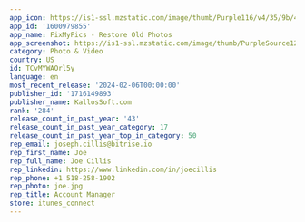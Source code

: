 ```yaml
---
app_icon: https://is1-ssl.mzstatic.com/image/thumb/Purple116/v4/35/9b/49/359b499f-23be-1634-9e13-d0332f258457/AppIcon-0-0-1x_U007emarketing-0-7-0-85-220.png/1024x1024bb.png
app_id: '1600979855'
app_name: FixMyPics - Restore Old Photos
app_screenshot: https://is1-ssl.mzstatic.com/image/thumb/PurpleSource126/v4/1b/0d/e4/1b0de43a-701d-5f24-a3b5-213b8d8b5bb0/e5fa85a0-e978-467f-bc5f-e4632b8379ff_1242x2688__U00285_U0029.png/1242x2688bb.png
category: Photo & Video
country: US
id: TCvMYWAOrl5y
language: en
most_recent_release: '2024-02-06T00:00:00'
publisher_id: '1716149893'
publisher_name: KallosSoft.com
rank: '284'
release_count_in_past_year: '43'
release_count_in_past_year_category: 17
release_count_in_past_year_top_in_category: 50
rep_email: joseph.cillis@bitrise.io
rep_first_name: Joe
rep_full_name: Joe Cillis
rep_linkedin: https://www.linkedin.com/in/joecillis
rep_phone: +1 518-258-1902
rep_photo: joe.jpg
rep_title: Account Manager
store: itunes_connect
---
```

